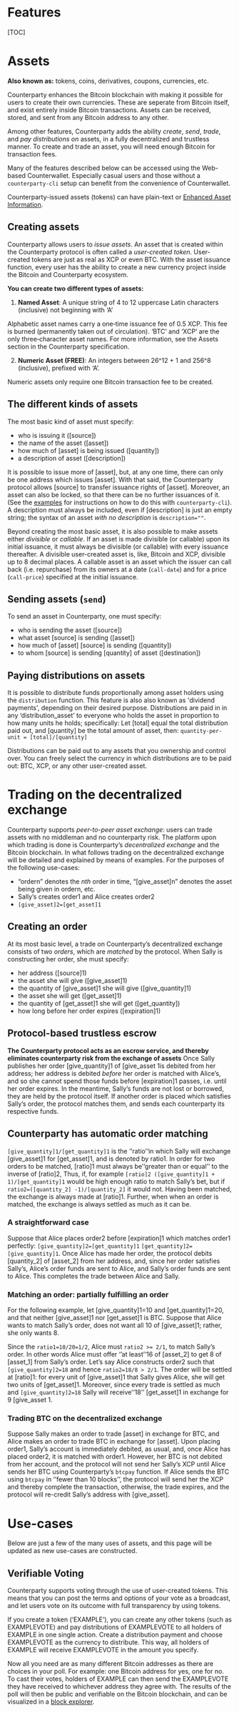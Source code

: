 Features
========
[TOC]


# Assets 

**Also known as:** tokens, coins, derivatives, coupons, currencies, etc.

Counterparty enhances the Bitcoin blockchain with making it possible for users to create their own currencies. These are seperate from Bitcoin itself, and exist entirely inside Bitcoin transactions. Assets can be received, stored, and sent from any Bitcoin address to any other.

Among other features, Counterparty adds the ability *create*, *send*, *trade*, and *pay distributions
on* assets, in a fully decentralized and trustless manner. To create and trade an asset, you will need enough Bitcoin for transaction fees.

Many of the features described below can be accessed using the Web-based Counterwallet. Especially casual users and those without a `counterparty-cli` setup can benefit from the convenience of Counterwallet.

Counterparty-issued assets (tokens) can have plain-text or
[Enhanced Asset Information](/Counterwallet/enhanced_asset_info.md).

## Creating assets

Counterparty allows users to *issue assets*. An asset that is created
within the Counterparty protocol is often called a *user-created token*.
User-created tokens are just as real as XCP or even BTC. With the asset
issuance function, every user has the ability to create a new currency project inside
the Bitcoin and Counterparty ecosystem. 

**You can create two different types of assets:**

1. **Named Asset**: A unique string of 4 to 12 uppercase Latin characters (inclusive) not beginning with ‘A’ 

Alphabetic asset names carry a one‐time issuance fee of 0.5 XCP. This fee is burned (permanently taken out of circulation). ‘BTC’ and ‘XCP’ are the only three‐character asset names. For more
information, see the Assets section in the Counterparty specification.

2. **Numeric Asset (FREE)**: An integers between 26^12 + 1 and 256^8 (inclusive), prefixed with ‘A’. 

Numeric assets only require one Bitcoin transaction fee to be created.

## The different kinds of assets

The most basic kind of asset must specify:

-   who is issuing it ([source])
-   the name of the asset ([asset])
-   how much of [asset] is being issued ([quantity])
-   a description of asset ([description])

It is possible to issue
more of [asset], but, at any one time, there can only be one address
which issues [asset]. With that said, the Counterparty protocol allows
[source] to transfer issuance rights of [asset]. Moreover, an asset can
also be locked, so that there can be no further issuances of it. (See
the [examples](examples.md) for instructions on how to do this with `counterparty-cli`).
A description must always be included, even if [description] is just an
empty string; the syntax of an asset *with no description* is
`description=""`.

Beyond creating the most basic asset, it is also possible to make assets
either *divisible* or *callable*. If an asset is made divisible (or
callable) upon its initial issuance, it must always be divisible (or
callable) with every issuance thereafter. A divisible user-created asset
is, like, Bitcoin and XCP, divisible up to 8 decimal places. A callable
asset is an asset which the issuer can call back (i.e. repurchase) from
its owners at a date (`call-date`) and for a price (`call-price`)
specified at the initial issuance. 

## Sending assets (`send`)

To send an asset in Counterparty, one must specify:

-   who is sending the asset ([source])
-   what asset [source] is sending ([asset])
-   how much of [asset] [source] is sending ([quantity])
-   to whom [source] is sending [quantity] of asset ([destination])

## Paying distributions on assets

It is possible to distribute funds proportionally among asset holders using the `distribution`
function. This feature is also also known as 'dividend payments', depending on their desired purpose. Distributions are paid in in any ‘distribution\_asset’ to everyone who
holds the asset in proportion to how many units he holds; specifically: 
Let [total] equal the total distribution paid out, and
[quantity] be the total amount of asset, then:
`quantity-per-unit = [total]/[quantity]`

Distributions can be paid out to any assets that you ownership and control over. You can freely select the currency in which distributions are to be paid out: BTC, XCP, or any other user-created asset.

# Trading on the decentralized exchange

Counterparty supports *peer-to-peer asset exchange*: users can trade
assets with no middleman and no counterparty risk. The platform upon
which trading is done is Counterparty’s *decentralized exchange* and the Bitcoin blockchain. In
what follows trading on the decentralized exchange will be detailed and
explained by means of examples. For the purposes of the following
use-cases:

-   “ordern” denotes the *nth* order in time, “[give\_asset]n” denotes
    the asset being given in ordern, etc.
-   Sally’s creates order1 and Alice creates order2
-   `[give_asset]2=[get_asset]1`

## Creating an order

At its most basic level, a trade on Counterparty’s decentralized
exchange consists of two *orders*, which are *matched* by the protocol.
When Sally is constructing her order, she must specify:

-   her address ([source]1)
-   the asset she will give ([give\_asset]1)
-   the quantity of [give\_asset]1 she will give ([give\_quantity]1)
-   the asset she will get ([get\_asset]1)
-   the quantity of [get\_asset]1 she will get ([get\_quantity])
-   how long before her order expires ([expiration]1)

## Protocol-based trustless escrow

**The Counterparty protocol acts as an escrow service, and
thereby eliminates counterparty risk from the exchange of assets** Once Sally publishes her order [give\_quantity]1 of [give\_asset 1is
debited from her address; her address is debited *before* her order is
matched with Alice’s, and so she cannot spend those funds before
[expiration]1 passes, i.e. until her order expires. In the meantime,
Sally’s funds are not lost or borrowed, they are held by the protocol
itself. If
another order is placed which satisfies Sally’s order, the protocol
matches them, and sends each counterparty its respective funds.

## Counterparty has automatic order matching

`[give_quantity]1/[get_quantity]1` is the ‘’ratio’‘in which Sally will
exchange [give\_asset]1 for [get\_asset]1, and is denoted by ratio1. In
order for two orders to be matched, [ratio]1 must always be’‘greater
than or equal’’ to the inverse of [ratio]2, Thus, if, for example
`[ratio]2 ([give_quantity]1 + 1)/[get_quantity]1` would be high enough
ratio to match Sally’s bet, but if
`ratio2=([quantity_2] -1)/[quantity_2]` it would not. Having been
matched, the exchange is always made at [ratio]1. Further, when when an
order is matched, the exchange is always settled as much as it can be.

### A straightforward case

Suppose that Alice places order2 before [expiration]1 which matches
order1 perfectly: `[give_quantity]2=[get_quantity]1`
`[get_quantity]2=[give_quantity]1`. Once Alice has made her order, the
protocol debits [quantity\_2] of [asset\_2] from her address, and, since
her order satisfies Sally’s, Alice’s order funds are sent to Alice, and
Sally’s order funds are sent to Alice. This completes the trade between
Alice and Sally.

### Matching an order: partially fulfilling an order

For the following example, let [give\_quantity]1=10 and
[get\_quantity]1=20, and that neither [give\_asset]1 nor [get\_asset]1
is BTC. Suppose that Alice wants to match Sally’s order, does not want
all 10 of [give\_asset]1; rather, she only wants 8.

Since the `ratio1=10/20=1/2`, Alice must `ratio2 >= 2/1`, to match
Sally’s order. In other words Alice must offer ‘’at least’‘16 of
[asset\_2] to get 8 of [asset\_1] from Sally’s order. Let’s say Alice
constructs order2 such that `[give_quantity]2=18` and hence
`ratio2=18/8 > 2/1`. The order will be settled at [ratio]1: for every
unit of [give\_asset]1 that Sally gives Alice, she will get two units of
[get\_asset]1. Moreover, since every trade is settled as much and
`[give_quantity]2=18` Sally will receive’‘18’’ [get\_asset]1 in exchange
for 9 [give\_asset 1.

### Trading BTC on the decentralized exchange

Suppose Sally makes an order to trade [asset] in exchange for BTC, and
Alice makes an order to trade BTC in exchange for [asset]. Upon placing
order1, Sally’s account is immediately debited, as usual, and, once
Alice has placed order2, it is matched with order1. However, her BTC is
not debited from her account, and the protocol will not send her Sally’s
XCP until Alice sends her BTC using Counterparty’s `btcpay` function. If
Alice sends the BTC using `btcpay` in ‘’fewer than 10 blocks’’, the
protocol will send her the XCP and thereby complete the transaction,
otherwise, the trade expires, and the protocol will re-credit Sally’s
address with [give\_asset].

# Use-cases

Below are just a few of the many uses of assets, and this page will be
updated as new use-cases are constructed.

## Verifiable Voting

Counterparty supports voting through the use of user-created tokens. This means that you can post the terms and options of your vote as a broadcast, and let users vote on its outcome with full transparency by using tokens.

If you create a token (‘EXAMPLE’), you can create any other tokens (such as EXAMPLEVOTE) and pay distributions of EXAMPLEVOTE to all holders of EXAMPLE in one single action. Create a distribution payment and choose EXAMPLEVOTE as the currency to distribute. This way, all holders of EXAMPLE will receive EXAMPLEVOTE in the amount you specify.

Now all you need are as many different Bitcoin addresses as there are choices in your poll. For example: one Bitcoin address for yes, one for no. To cast their votes, holders of EXAMPLE can then send the EXAMPLEVOTE they have received to whichever address they agree with. The results of the poll will then be public and verifiable on the Bitcoin blockchain, and can be visualized in a [block explorer](http://blockscan.com/votes).
